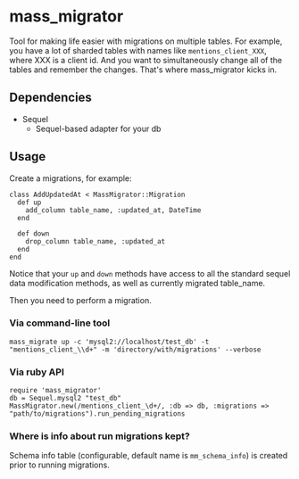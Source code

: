 # mass_migrator

Tool for making life easier with migrations on multiple tables. For example, you have a lot of sharded tables with names like `mentions_client_XXX`, where XXX is a client id. And you want to simultaneously change all of the tables and remember the changes. That's where mass_migrator kicks in.

## Dependencies

* Sequel
  * Sequel-based adapter for your db

## Usage

Create a migrations, for example:

```
class AddUpdatedAt < MassMigrator::Migration
  def up
    add_column table_name, :updated_at, DateTime
  end

  def down
    drop_column table_name, :updated_at
  end
end
```

Notice that your `up` and `down` methods have access to all the standard sequel data modification methods, as well as currently migrated table_name.

Then you need to perform a migration.

### Via command-line tool

`mass_migrate up -c 'mysql2://localhost/test_db' -t "mentions_client_\\d+" -m 'directory/with/migrations' --verbose`

### Via ruby API

```
require 'mass_migrator'
db = Sequel.mysql2 "test_db"
MassMigrator.new(/mentions_client_\d+/, :db => db, :migrations => "path/to/migrations").run_pending_migrations
```

### Where is info about run migrations kept?

Schema info table (configurable, default name is `mm_schema_info`) is created prior to running migrations.
